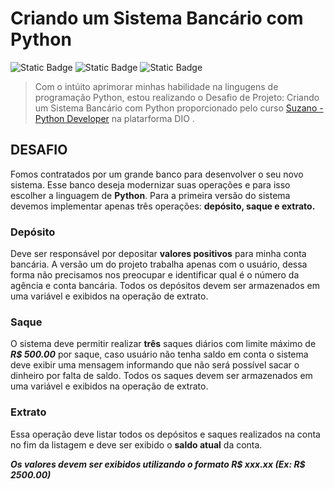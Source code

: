 # Criando um Sistema Bancário com Python
![Static Badge](https://img.shields.io/badge/Linkedin-0000?style=for-the-badge&color=%23007bb5&link=https%3A%2F%2Fwww.linkedin.com%2Fin%2Fraiany-mendes-a57636347%2F)
![Static Badge](https://img.shields.io/badge/DIO-000?style=for-the-badge&color=%233128ea&link=https%3A%2F%2Fweb.dio.me%2Fusers%2Fraianyvitoriapm%2F%3Ftab%3Dachievements)
![Static Badge](https://img.shields.io/badge/GitHub-181717?style=for-the-badge&logo=GitHub&logoColor=white&link=https%3A%2F%2Fgithub.com%2FRaianyMendes)
> Com o intúito aprimorar minhas habilidade na lingugens de programação Python, estou realizando o Desafio de Projeto: Criando um Sistema Bancário com Python proporcionado pelo curso [Suzano - Python Developer](https://web.dio.me/track/suzano-python-developer) na platarforma DIO .

## DESAFIO

Fomos contratados por um grande banco para desenvolver o seu novo sistema. Esse banco deseja modernizar suas operações e para isso escolher a linguagem de **Python**. Para a primeira versão do sistema devemos implementar apenas três operações: **depósito, saque e extrato.**

### Depósito

Deve ser responsável por depositar **valores positivos** para minha conta bancária. A versão um do projeto trabalha apenas com o usuário, dessa forma não precisamos nos preocupar e identificar qual é o número da agência e conta bancária. Todos os depósitos devem ser armazenados em uma variável e exibidos na operação de extrato.

### Saque

O sistema deve permitir realizar **três** saques diários com limite máximo de ***R$ 500.00*** por saque, caso usuário não tenha saldo em conta o sistema deve exibir uma mensagem informando que não será possível sacar o dinheiro por falta de saldo. Todos os saques devem ser armazenados em uma variável e exibidos na operação de extrato.

### Extrato

Essa operação deve listar todos os depósitos e saques realizados na conta no fim da listagem e deve ser exibido o **saldo atual** da conta.


***Os valores devem ser exibidos utilizando o formato R$ xxx.xx (Ex: R$ 2500.00)***





